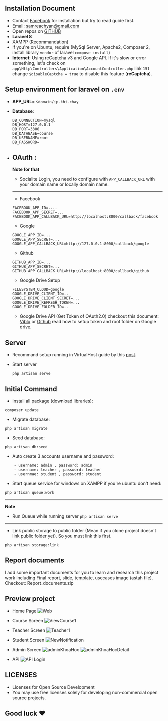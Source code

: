 ## Installation Document
- Contact [Facebook](https://fb.me/yan.samreach) for installation but try to read guide first.
- Email: samreachyan@gmail.com
- Open repos on [GITHUB](https://github.com/samreachyan/project-datn) 
- **Laravel 8**
- XAMPP (Recommandation)
- If you're on Ubuntu, require (MySql Server, Apache2, Composer 2, install library `vendor` of laravel `compose install`)
- **Internet**: Using reCaptcha v3 and Google API. If it's slow or error something, let's check on  `app\Http\Controllers\Application\AccountController.php` link `151` change `$disableCaptcha = true` to disable this feature (**reCaptcha**).

## Setup environment for laravel on `.env`

  - **APP_URL**= `$domain/ip-khi-chay`
  - **Database**:
        
        DB_CONNECTION=mysql
        DB_HOST=127.0.0.1
        DB_PORT=3306
        DB_DATABASE=course
        DB_USERNAME=root
        DB_PASSWORD=

  - **OAuth** :
    ---
    **Note for that**

    - Socialite Login, you need to configure with `APP_CALLBACK_URL` with your domain name or locally domain name. 
  
    ---
       - Facebook 

        FACEBOOK_APP_ID=....
        FACEBOOK_APP_SECRET=...
        FACEBOOK_APP_CALLBACK_URL=http://localhost:8000/callback/facebook


       - Google

        GOOGLE_APP_ID=...
        GOOGLE_APP_SECRET=...
        GOOGLE_APP_CALLBACK_URL=http://127.0.0.1:8000/callback/google

       - Github

        GITHUB_APP_ID=...
        GITHUB_APP_SECRET=...
        GITHUB_APP_CALLBACK_URL=http://localhost:8000/callback/github

       - Google Drive Setup
  
        FILESYSTEM_CLOUD=google
        GOOGLE_DRIVE_CLIENT_ID=..
        GOOGLE_DRIVE_CLIENT_SECRET=...
        GOOGLE_DRIVE_REFRESH_TOKEN=...
        GOOGLE_DRIVE_FOLDER_ID=..

        
    - Google Drive API (Get Token of OAuth2.0) checkout this document: [Viblo](https://viblo.asia/p/thao-thac-voi-google-drive-api-gGJ59O4xZX2) or [Github](https://github.com/ivanvermeyen/laravel-google-drive-demo) read how to setup token and root folder on Google drive.
## **Server**

-   Recommand setup running in VirtualHost guide by this [post](https://kipalog.com/posts/Cau-hinh-Virtual-Host-trong-XAMPP). 

-   Start server
    ```console
    php artisan serve
    ```

## **Initial Command**

- Install all package (download libraries):
```console
composer update
```
- Migrate database:
```console
php artisan migrate
```
- Seed database:
```console
php artisan db:seed
```

- Auto create 3 accounts username and password:
```
    - username: admin , password: admin
    - username: teacher , password: teacher
    - usernmae: student , password: student
```
- Start queue service for windows on XAMPP if you're ubuntu don't need:
```console
php artisan queue:work
```
---
**Note**

-  Run Queue while running server `php artisan serve` 
---
- Link public storage to public folder (Mean if you clone project doesn't link public folder yet). So you must link this first.
```console
php artisan storage:link
```

## Report documents
I add some important documents for you to learn and research this project work including Final report, slide, template, usecases image (astah file). Checkout: Report_documents.zip

## Preview project
- Home Page
![Web](https://user-images.githubusercontent.com/32268364/125422632-ce147cea-e664-4829-8454-441607c5374f.png)

- Course Screen
![ViewCourse1](https://user-images.githubusercontent.com/32268364/125422726-7a774e7d-14bc-427d-8236-c5b8f9983f68.png)

- Teacher Screen
![Teacher1](https://user-images.githubusercontent.com/32268364/125422773-29f618c9-e0f2-43c2-a18c-d09f3aa6cb39.png)

- Student Screen
![NewNotification](https://user-images.githubusercontent.com/32268364/125422827-b94dc992-4000-4fa9-bd32-1727aad629e3.png)

- Admin Screen
![adminKhoaHoc](https://user-images.githubusercontent.com/32268364/125422884-8c758851-e0e1-4c63-b759-6b6f5e376336.png)
![adminKhoaHocDetail](https://user-images.githubusercontent.com/32268364/125422906-bbfd3e6d-f893-4175-a282-5a9b82946fef.png)

- API 
![API Login](https://user-images.githubusercontent.com/32268364/125422950-8e42fc76-a94c-45f8-b9eb-a81222aeedb8.png)


## LICENSES

- Licenses for Open Source Development
- You may use free licenses solely for developing non-commercial open source projects.

## Good luck ❤️

